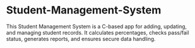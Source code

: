 # Student-Management-System
This Student Management System is a C-based app for adding, updating, and managing student records. It calculates percentages, checks pass/fail status, generates reports, and ensures secure data handling.
